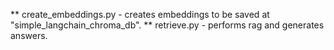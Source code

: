 **  create_embeddings.py - creates embeddings to be saved at "simple_langchain_chroma_db".
** retrieve.py - performs rag and generates answers.
